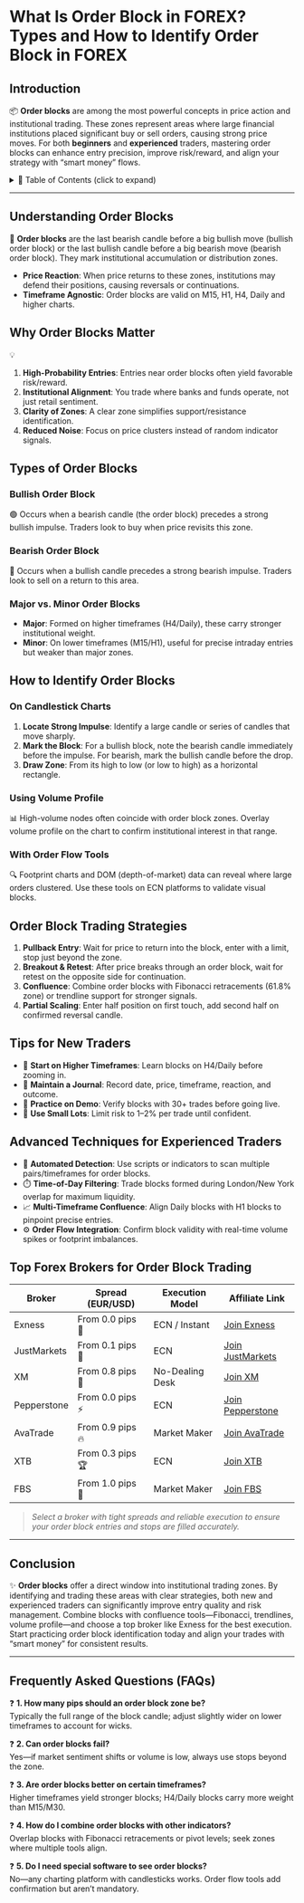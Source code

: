 # What Is Order Block in FOREX? Types and How to Identify Order Block in FOREX

## Introduction  
📦 **Order blocks** are among the most powerful concepts in price action and institutional trading. These zones represent areas where large financial institutions placed significant buy or sell orders, causing strong price moves. For both **beginners** and **experienced** traders, mastering order blocks can enhance entry precision, improve risk/reward, and align your strategy with “smart money” flows.

<details>
<summary>📑 Table of Contents (click to expand)</summary>

1. [Understanding Order Blocks](#understanding-order-blocks)  
2. [Why Order Blocks Matter](#why-order-blocks-matter)  
3. [Types of Order Blocks](#types-of-order-blocks)  
   - [Bullish Order Block](#bullish-order-block)  
   - [Bearish Order Block](#bearish-order-block)  
   - [Major vs. Minor Order Blocks](#major-vs-minor-order-blocks)  
4. [How to Identify Order Blocks](#how-to-identify-order-blocks)  
   - [On Candlestick Charts](#on-candlestick-charts)  
   - [Using Volume Profile](#using-volume-profile)  
   - [With Order Flow Tools](#with-order-flow-tools)  
5. [Order Block Trading Strategies](#order-block-trading-strategies)  
6. [Tips for New Traders](#tips-for-new-traders)  
7. [Advanced Techniques for Experienced Traders](#advanced-techniques-for-experienced-traders)  
8. [Top Forex Brokers for Order Block Trading](#top-forex-brokers-for-order-block-trading)  
9. [Conclusion](#conclusion)  
10. [Frequently Asked Questions (FAQs)](#frequently-asked-questions-faqs)  

</details>

---

## Understanding Order Blocks  
🏦 **Order blocks** are the last bearish candle before a big bullish move (bullish order block) or the last bullish candle before a big bearish move (bearish order block). They mark institutional accumulation or distribution zones.  

- **Price Reaction**: When price returns to these zones, institutions may defend their positions, causing reversals or continuations.  
- **Timeframe Agnostic**: Order blocks are valid on M15, H1, H4, Daily and higher charts.  

## Why Order Blocks Matter  
💡  
1. **High-Probability Entries**: Entries near order blocks often yield favorable risk/reward.  
2. **Institutional Alignment**: You trade where banks and funds operate, not just retail sentiment.  
3. **Clarity of Zones**: A clear zone simplifies support/resistance identification.  
4. **Reduced Noise**: Focus on price clusters instead of random indicator signals.  

## Types of Order Blocks  

### Bullish Order Block  
🟢 Occurs when a bearish candle (the order block) precedes a strong bullish impulse. Traders look to buy when price revisits this zone.  

### Bearish Order Block  
🔴 Occurs when a bullish candle precedes a strong bearish impulse. Traders look to sell on a return to this area.  

### Major vs. Minor Order Blocks  
- **Major**: Formed on higher timeframes (H4/Daily), these carry stronger institutional weight.  
- **Minor**: On lower timeframes (M15/H1), useful for precise intraday entries but weaker than major zones.  

## How to Identify Order Blocks  

### On Candlestick Charts  
1. **Locate Strong Impulse**: Identify a large candle or series of candles that move sharply.  
2. **Mark the Block**: For a bullish block, note the bearish candle immediately before the impulse. For bearish, mark the bullish candle before the drop.  
3. **Draw Zone**: From its high to low (or low to high) as a horizontal rectangle.  

### Using Volume Profile  
📊 High-volume nodes often coincide with order block zones. Overlay volume profile on the chart to confirm institutional interest in that range.  

### With Order Flow Tools  
🔍 Footprint charts and DOM (depth-of-market) data can reveal where large orders clustered. Use these tools on ECN platforms to validate visual blocks.  

## Order Block Trading Strategies  
1. **Pullback Entry**: Wait for price to return into the block, enter with a limit, stop just beyond the zone.  
2. **Breakout & Retest**: After price breaks through an order block, wait for retest on the opposite side for continuation.  
3. **Confluence**: Combine order blocks with Fibonacci retracements (61.8% zone) or trendline support for stronger signals.  
4. **Partial Scaling**: Enter half position on first touch, add second half on confirmed reversal candle.  

## Tips for New Traders  
- 🛑 **Start on Higher Timeframes**: Learn blocks on H4/Daily before zooming in.  
- 📓 **Maintain a Journal**: Record date, price, timeframe, reaction, and outcome.  
- 🔄 **Practice on Demo**: Verify blocks with 30+ trades before going live.  
- 🎯 **Use Small Lots**: Limit risk to 1–2% per trade until confident.  

## Advanced Techniques for Experienced Traders  
- 🤖 **Automated Detection**: Use scripts or indicators to scan multiple pairs/timeframes for order blocks.  
- ⏱️ **Time-of-Day Filtering**: Trade blocks formed during London/New York overlap for maximum liquidity.  
- 📈 **Multi-Timeframe Confluence**: Align Daily blocks with H1 blocks to pinpoint precise entries.  
- ⚙️ **Order Flow Integration**: Confirm block validity with real-time volume spikes or footprint imbalances.  

## Top Forex Brokers for Order Block Trading  

| Broker        | Spread (EUR/USD)   | Execution Model | Affiliate Link                                                                                     |
|---------------|--------------------|-----------------|----------------------------------------------------------------------------------------------------|
| Exness        | From 0.0 pips 💎   | ECN / Instant   | [Join Exness](https://one.exnesstrack.org/a/english23)                                              |
| JustMarkets   | From 0.1 pips 🚀   | ECN             | [Join JustMarkets](https://one.justmarkets.link/a/79iqw0j6nj)                                       |
| XM            | From 0.8 pips 🎉   | No-Dealing Desk | [Join XM](https://clicks.pipaffiliates.com/c?c=589901&l=en&p=0)                                     |
| Pepperstone   | From 0.0 pips ⚡    | ECN             | [Join Pepperstone](https://trk.pepperstonepartners.com/aff_c?offer_id=367&aff_id=33954)             |
| AvaTrade      | From 0.9 pips 🔥   | Market Maker    | [Join AvaTrade](https://www.avatrade.com?versionId=10301&tag=194438)                                |
| XTB           | From 0.3 pips 🏆   | ECN             | [Join XTB](https://link-pso.xtb.com/pso/zrUCY)                                                      |
| FBS           | From 1.0 pips 🎁   | Market Maker    | [Join FBS](https://fbs.partners?ibl=587836&ibp=21398815)                                            |

> *Select a broker with tight spreads and reliable execution to ensure your order block entries and stops are filled accurately.*  

---

## Conclusion  
✨ **Order blocks** offer a direct window into institutional trading zones. By identifying and trading these areas with clear strategies, both new and experienced traders can significantly improve entry quality and risk management. Combine blocks with confluence tools—Fibonacci, trendlines, volume profile—and choose a top broker like Exness for the best execution. Start practicing order block identification today and align your trades with “smart money” for consistent results.

---

## Frequently Asked Questions (FAQs)  
❓ **1. How many pips should an order block zone be?**  
Typically the full range of the block candle; adjust slightly wider on lower timeframes to account for wicks.

❓ **2. Can order blocks fail?**  
Yes—if market sentiment shifts or volume is low, always use stops beyond the zone.

❓ **3. Are order blocks better on certain timeframes?**  
Higher timeframes yield stronger blocks; H4/Daily blocks carry more weight than M15/M30.

❓ **4. How do I combine order blocks with other indicators?**  
Overlap blocks with Fibonacci retracements or pivot levels; seek zones where multiple tools align.

❓ **5. Do I need special software to see order blocks?**  
No—any charting platform with candlesticks works. Order flow tools add confirmation but aren’t mandatory.  
